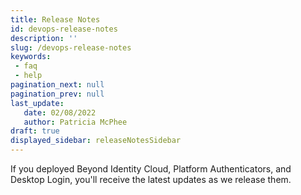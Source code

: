 ```yaml
---
title: Release Notes
id: devops-release-notes
description: ''
slug: /devops-release-notes 
keywords: 
 - faq
 - help
pagination_next: null
pagination_prev: null
last_update: 
   date: 02/08/2022
   author: Patricia McPhee
draft: true
displayed_sidebar: releaseNotesSidebar
---
```


If you deployed Beyond Identity Cloud, Platform Authenticators, and Desktop Login, you'll receive the latest updates as we release them.

<!-- Use a component to show an itemized list of updates, fixes, and what's been added. Use on this page and on the welcome.mdx page. -->
